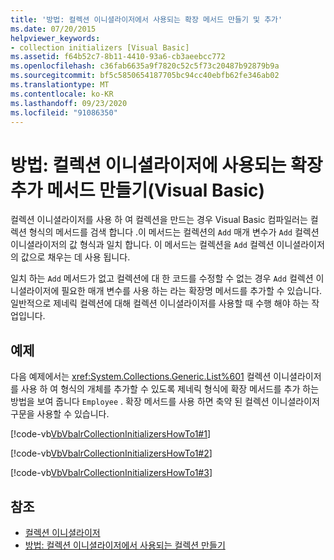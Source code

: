 ```yaml
---
title: '방법: 컬렉션 이니셜라이저에서 사용되는 확장 메서드 만들기 및 추가'
ms.date: 07/20/2015
helpviewer_keywords:
- collection initializers [Visual Basic]
ms.assetid: f64b52c7-8b11-4410-93a6-cb3aeebcc772
ms.openlocfilehash: c36fab6635a9f7820c52c5f73c20487b92879b9a
ms.sourcegitcommit: bf5c5850654187705bc94cc40ebfb62fe346ab02
ms.translationtype: MT
ms.contentlocale: ko-KR
ms.lasthandoff: 09/23/2020
ms.locfileid: "91086350"
---
```

# <a name="how-to-create-an-add-extension-method-used-by-a-collection-initializer-visual-basic"></a>방법: 컬렉션 이니셜라이저에 사용되는 확장 추가 메서드 만들기(Visual Basic)

컬렉션 이니셜라이저를 사용 하 여 컬렉션을 만드는 경우 Visual Basic 컴파일러는 컬렉션 형식의 메서드를 검색 합니다 .이 메서드는 컬렉션의 `Add` 매개 변수가 `Add` 컬렉션 이니셜라이저의 값 형식과 일치 합니다. 이 메서드는 컬렉션을 `Add` 컬렉션 이니셜라이저의 값으로 채우는 데 사용 됩니다.  
  
 일치 하는 `Add` 메서드가 없고 컬렉션에 대 한 코드를 수정할 수 없는 경우 `Add` 컬렉션 이니셜라이저에 필요한 매개 변수를 사용 하는 라는 확장명 메서드를 추가할 수 있습니다. 일반적으로 제네릭 컬렉션에 대해 컬렉션 이니셜라이저를 사용할 때 수행 해야 하는 작업입니다.  
  
## <a name="example"></a>예제  

 다음 예제에서는 <xref:System.Collections.Generic.List%601> 컬렉션 이니셜라이저를 사용 하 여 형식의 개체를 추가할 수 있도록 제네릭 형식에 확장 메서드를 추가 하는 방법을 보여 줍니다 `Employee` . 확장 메서드를 사용 하면 축약 된 컬렉션 이니셜라이저 구문을 사용할 수 있습니다.  
  
 [!code-vb[VbVbalrCollectionInitializersHowTo1#1](~/samples/snippets/visualbasic/VS_Snippets_VBCSharp/VbVbalrCollectionInitializersHowTo1/VB/Module1.vb#1)]  
  
 [!code-vb[VbVbalrCollectionInitializersHowTo1#2](~/samples/snippets/visualbasic/VS_Snippets_VBCSharp/VbVbalrCollectionInitializersHowTo1/VB/Module1.vb#2)]  
  
 [!code-vb[VbVbalrCollectionInitializersHowTo1#3](~/samples/snippets/visualbasic/VS_Snippets_VBCSharp/VbVbalrCollectionInitializersHowTo1/VB/Module1.vb#3)]  
  
## <a name="see-also"></a>참조

- [컬렉션 이니셜라이저](index.md)
- [방법: 컬렉션 이니셜라이저에서 사용되는 컬렉션 만들기](how-to-create-a-collection-used-by-a-collection-initializer.md)
